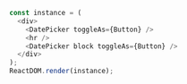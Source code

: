 <!--start-code-->

```js
const instance = (
  <div>
    <DatePicker toggleAs={Button} />
    <hr />
    <DatePicker block toggleAs={Button} />
  </div>
);
ReactDOM.render(instance);
```

<!--end-code-->
